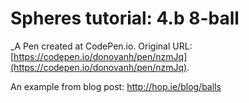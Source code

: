 # Spheres tutorial: 4.b 8-ball
 _A Pen created at CodePen.io. Original URL: [https://codepen.io/donovanh/pen/nzmJq](https://codepen.io/donovanh/pen/nzmJq).

 An example from blog post: http://hop.ie/blog/balls